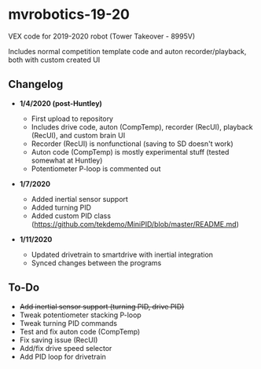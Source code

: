 # mvrobotics-19-20
VEX code for 2019-2020 robot (Tower Takeover - 8995V)

Includes normal competition template code and auton recorder/playback, both with custom created UI

## Changelog 
* **1/4/2020 (post-Huntley)**
  - First upload to repository
  - Includes drive code, auton (CompTemp), recorder (RecUI), playback (RecUI), and custom brain UI
  - Recorder (RecUI) is nonfunctional (saving to SD doesn't work)
  - Auton code (CompTemp) is mostly experimental stuff (tested somewhat at Huntley)
  - Potentiometer P-loop is commented out
  
* **1/7/2020**
   - Added inertial sensor support
   - Added turning PID
   - Added custom PID class (https://github.com/tekdemo/MiniPID/blob/master/README.md)
   
* **1/11/2020**
   - Updated drivetrain to smartdrive with inertial integration
   - Synced changes between the programs

## To-Do
* ~~Add inertial sensor support (turning PID, drive PID)~~
* Tweak potentiometer stacking P-loop
* Tweak turning PID commands
* Test and fix auton code (CompTemp)
* Fix saving issue (RecUI)
* Add/fix drive speed selector
* Add PID loop for drivetrain
